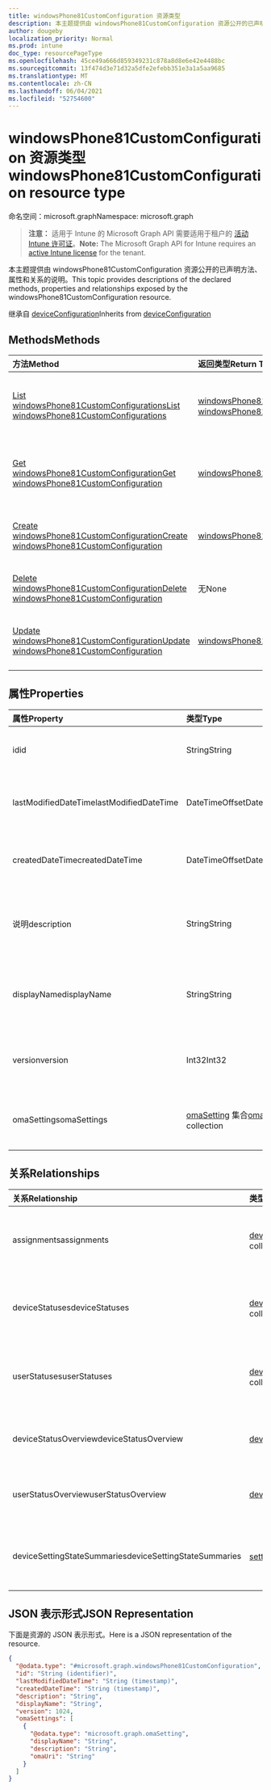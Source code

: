```yaml
---
title: windowsPhone81CustomConfiguration 资源类型
description: 本主题提供由 windowsPhone81CustomConfiguration 资源公开的已声明方法、属性和关系的说明。
author: dougeby
localization_priority: Normal
ms.prod: intune
doc_type: resourcePageType
ms.openlocfilehash: 45ce49a666d859349231c878a8d8e6e42e4488bc
ms.sourcegitcommit: 13f474d3e71d32a5dfe2efebb351e3a1a5aa9685
ms.translationtype: MT
ms.contentlocale: zh-CN
ms.lasthandoff: 06/04/2021
ms.locfileid: "52754600"
---
```

# <a name="windowsphone81customconfiguration-resource-type"></a><span data-ttu-id="97fda-103">windowsPhone81CustomConfiguration 资源类型</span><span class="sxs-lookup"><span data-stu-id="97fda-103">windowsPhone81CustomConfiguration resource type</span></span>

<span data-ttu-id="97fda-104">命名空间：microsoft.graph</span><span class="sxs-lookup"><span data-stu-id="97fda-104">Namespace: microsoft.graph</span></span>

> <span data-ttu-id="97fda-105">**注意：** 适用于 Intune 的 Microsoft Graph API 需要适用于租户的 [活动 Intune 许可证](https://go.microsoft.com/fwlink/?linkid=839381)。</span><span class="sxs-lookup"><span data-stu-id="97fda-105">**Note:** The Microsoft Graph API for Intune requires an [active Intune license](https://go.microsoft.com/fwlink/?linkid=839381) for the tenant.</span></span>

<span data-ttu-id="97fda-106">本主题提供由 windowsPhone81CustomConfiguration 资源公开的已声明方法、属性和关系的说明。</span><span class="sxs-lookup"><span data-stu-id="97fda-106">This topic provides descriptions of the declared methods, properties and relationships exposed by the windowsPhone81CustomConfiguration resource.</span></span>


<span data-ttu-id="97fda-107">继承自 [deviceConfiguration](../resources/intune-deviceconfig-deviceconfiguration.md)</span><span class="sxs-lookup"><span data-stu-id="97fda-107">Inherits from [deviceConfiguration](../resources/intune-deviceconfig-deviceconfiguration.md)</span></span>

## <a name="methods"></a><span data-ttu-id="97fda-108">Methods</span><span class="sxs-lookup"><span data-stu-id="97fda-108">Methods</span></span>
|<span data-ttu-id="97fda-109">方法</span><span class="sxs-lookup"><span data-stu-id="97fda-109">Method</span></span>|<span data-ttu-id="97fda-110">返回类型</span><span class="sxs-lookup"><span data-stu-id="97fda-110">Return Type</span></span>|<span data-ttu-id="97fda-111">Description</span><span class="sxs-lookup"><span data-stu-id="97fda-111">Description</span></span>|
|:---|:---|:---|
|[<span data-ttu-id="97fda-112">List windowsPhone81CustomConfigurations</span><span class="sxs-lookup"><span data-stu-id="97fda-112">List windowsPhone81CustomConfigurations</span></span>](../api/intune-deviceconfig-windowsphone81customconfiguration-list.md)|<span data-ttu-id="97fda-113">[windowsPhone81CustomConfiguration](../resources/intune-deviceconfig-windowsphone81customconfiguration.md) 集合</span><span class="sxs-lookup"><span data-stu-id="97fda-113">[windowsPhone81CustomConfiguration](../resources/intune-deviceconfig-windowsphone81customconfiguration.md) collection</span></span>|<span data-ttu-id="97fda-114">列出 [windowsPhone81CustomConfiguration](../resources/intune-deviceconfig-windowsphone81customconfiguration.md) 对象的属性和关系。</span><span class="sxs-lookup"><span data-stu-id="97fda-114">List properties and relationships of the [windowsPhone81CustomConfiguration](../resources/intune-deviceconfig-windowsphone81customconfiguration.md) objects.</span></span>|
|[<span data-ttu-id="97fda-115">Get windowsPhone81CustomConfiguration</span><span class="sxs-lookup"><span data-stu-id="97fda-115">Get windowsPhone81CustomConfiguration</span></span>](../api/intune-deviceconfig-windowsphone81customconfiguration-get.md)|[<span data-ttu-id="97fda-116">windowsPhone81CustomConfiguration</span><span class="sxs-lookup"><span data-stu-id="97fda-116">windowsPhone81CustomConfiguration</span></span>](../resources/intune-deviceconfig-windowsphone81customconfiguration.md)|<span data-ttu-id="97fda-117">读取 [windowsPhone81CustomConfiguration](../resources/intune-deviceconfig-windowsphone81customconfiguration.md) 对象的属性和关系。</span><span class="sxs-lookup"><span data-stu-id="97fda-117">Read properties and relationships of the [windowsPhone81CustomConfiguration](../resources/intune-deviceconfig-windowsphone81customconfiguration.md) object.</span></span>|
|[<span data-ttu-id="97fda-118">Create windowsPhone81CustomConfiguration</span><span class="sxs-lookup"><span data-stu-id="97fda-118">Create windowsPhone81CustomConfiguration</span></span>](../api/intune-deviceconfig-windowsphone81customconfiguration-create.md)|[<span data-ttu-id="97fda-119">windowsPhone81CustomConfiguration</span><span class="sxs-lookup"><span data-stu-id="97fda-119">windowsPhone81CustomConfiguration</span></span>](../resources/intune-deviceconfig-windowsphone81customconfiguration.md)|<span data-ttu-id="97fda-120">创建新的 [windowsPhone81CustomConfiguration](../resources/intune-deviceconfig-windowsphone81customconfiguration.md) 对象。</span><span class="sxs-lookup"><span data-stu-id="97fda-120">Create a new [windowsPhone81CustomConfiguration](../resources/intune-deviceconfig-windowsphone81customconfiguration.md) object.</span></span>|
|[<span data-ttu-id="97fda-121">Delete windowsPhone81CustomConfiguration</span><span class="sxs-lookup"><span data-stu-id="97fda-121">Delete windowsPhone81CustomConfiguration</span></span>](../api/intune-deviceconfig-windowsphone81customconfiguration-delete.md)|<span data-ttu-id="97fda-122">无</span><span class="sxs-lookup"><span data-stu-id="97fda-122">None</span></span>|<span data-ttu-id="97fda-123">删除 [windowsPhone81CustomConfiguration](../resources/intune-deviceconfig-windowsphone81customconfiguration.md)。</span><span class="sxs-lookup"><span data-stu-id="97fda-123">Deletes a [windowsPhone81CustomConfiguration](../resources/intune-deviceconfig-windowsphone81customconfiguration.md).</span></span>|
|[<span data-ttu-id="97fda-124">Update windowsPhone81CustomConfiguration</span><span class="sxs-lookup"><span data-stu-id="97fda-124">Update windowsPhone81CustomConfiguration</span></span>](../api/intune-deviceconfig-windowsphone81customconfiguration-update.md)|[<span data-ttu-id="97fda-125">windowsPhone81CustomConfiguration</span><span class="sxs-lookup"><span data-stu-id="97fda-125">windowsPhone81CustomConfiguration</span></span>](../resources/intune-deviceconfig-windowsphone81customconfiguration.md)|<span data-ttu-id="97fda-126">更新 [windowsPhone81CustomConfiguration](../resources/intune-deviceconfig-windowsphone81customconfiguration.md) 对象的属性。</span><span class="sxs-lookup"><span data-stu-id="97fda-126">Update the properties of a [windowsPhone81CustomConfiguration](../resources/intune-deviceconfig-windowsphone81customconfiguration.md) object.</span></span>|

## <a name="properties"></a><span data-ttu-id="97fda-127">属性</span><span class="sxs-lookup"><span data-stu-id="97fda-127">Properties</span></span>
|<span data-ttu-id="97fda-128">属性</span><span class="sxs-lookup"><span data-stu-id="97fda-128">Property</span></span>|<span data-ttu-id="97fda-129">类型</span><span class="sxs-lookup"><span data-stu-id="97fda-129">Type</span></span>|<span data-ttu-id="97fda-130">说明</span><span class="sxs-lookup"><span data-stu-id="97fda-130">Description</span></span>|
|:---|:---|:---|
|<span data-ttu-id="97fda-131">id</span><span class="sxs-lookup"><span data-stu-id="97fda-131">id</span></span>|<span data-ttu-id="97fda-132">String</span><span class="sxs-lookup"><span data-stu-id="97fda-132">String</span></span>|<span data-ttu-id="97fda-133">实体的键。</span><span class="sxs-lookup"><span data-stu-id="97fda-133">Key of the entity.</span></span> <span data-ttu-id="97fda-134">继承自 [deviceConfiguration](../resources/intune-deviceconfig-deviceconfiguration.md)</span><span class="sxs-lookup"><span data-stu-id="97fda-134">Inherited from [deviceConfiguration](../resources/intune-deviceconfig-deviceconfiguration.md)</span></span>|
|<span data-ttu-id="97fda-135">lastModifiedDateTime</span><span class="sxs-lookup"><span data-stu-id="97fda-135">lastModifiedDateTime</span></span>|<span data-ttu-id="97fda-136">DateTimeOffset</span><span class="sxs-lookup"><span data-stu-id="97fda-136">DateTimeOffset</span></span>|<span data-ttu-id="97fda-137">上次修改对象的日期/时间。</span><span class="sxs-lookup"><span data-stu-id="97fda-137">DateTime the object was last modified.</span></span> <span data-ttu-id="97fda-138">继承自 [deviceConfiguration](../resources/intune-deviceconfig-deviceconfiguration.md)</span><span class="sxs-lookup"><span data-stu-id="97fda-138">Inherited from [deviceConfiguration](../resources/intune-deviceconfig-deviceconfiguration.md)</span></span>|
|<span data-ttu-id="97fda-139">createdDateTime</span><span class="sxs-lookup"><span data-stu-id="97fda-139">createdDateTime</span></span>|<span data-ttu-id="97fda-140">DateTimeOffset</span><span class="sxs-lookup"><span data-stu-id="97fda-140">DateTimeOffset</span></span>|<span data-ttu-id="97fda-141">创建对象的日期/时间。</span><span class="sxs-lookup"><span data-stu-id="97fda-141">DateTime the object was created.</span></span> <span data-ttu-id="97fda-142">继承自 [deviceConfiguration](../resources/intune-deviceconfig-deviceconfiguration.md)</span><span class="sxs-lookup"><span data-stu-id="97fda-142">Inherited from [deviceConfiguration](../resources/intune-deviceconfig-deviceconfiguration.md)</span></span>|
|<span data-ttu-id="97fda-143">说明</span><span class="sxs-lookup"><span data-stu-id="97fda-143">description</span></span>|<span data-ttu-id="97fda-144">String</span><span class="sxs-lookup"><span data-stu-id="97fda-144">String</span></span>|<span data-ttu-id="97fda-145">管理员提供的设备配置的说明。</span><span class="sxs-lookup"><span data-stu-id="97fda-145">Admin provided description of the Device Configuration.</span></span> <span data-ttu-id="97fda-146">继承自 [deviceConfiguration](../resources/intune-deviceconfig-deviceconfiguration.md)</span><span class="sxs-lookup"><span data-stu-id="97fda-146">Inherited from [deviceConfiguration](../resources/intune-deviceconfig-deviceconfiguration.md)</span></span>|
|<span data-ttu-id="97fda-147">displayName</span><span class="sxs-lookup"><span data-stu-id="97fda-147">displayName</span></span>|<span data-ttu-id="97fda-148">String</span><span class="sxs-lookup"><span data-stu-id="97fda-148">String</span></span>|<span data-ttu-id="97fda-149">管理员提供的设备配置的名称。</span><span class="sxs-lookup"><span data-stu-id="97fda-149">Admin provided name of the device configuration.</span></span> <span data-ttu-id="97fda-150">继承自 [deviceConfiguration](../resources/intune-deviceconfig-deviceconfiguration.md)</span><span class="sxs-lookup"><span data-stu-id="97fda-150">Inherited from [deviceConfiguration](../resources/intune-deviceconfig-deviceconfiguration.md)</span></span>|
|<span data-ttu-id="97fda-151">version</span><span class="sxs-lookup"><span data-stu-id="97fda-151">version</span></span>|<span data-ttu-id="97fda-152">Int32</span><span class="sxs-lookup"><span data-stu-id="97fda-152">Int32</span></span>|<span data-ttu-id="97fda-153">设备配置的版本。</span><span class="sxs-lookup"><span data-stu-id="97fda-153">Version of the device configuration.</span></span> <span data-ttu-id="97fda-154">继承自 [deviceConfiguration](../resources/intune-deviceconfig-deviceconfiguration.md)</span><span class="sxs-lookup"><span data-stu-id="97fda-154">Inherited from [deviceConfiguration](../resources/intune-deviceconfig-deviceconfiguration.md)</span></span>|
|<span data-ttu-id="97fda-155">omaSettings</span><span class="sxs-lookup"><span data-stu-id="97fda-155">omaSettings</span></span>|<span data-ttu-id="97fda-156">[omaSetting](../resources/intune-deviceconfig-omasetting.md) 集合</span><span class="sxs-lookup"><span data-stu-id="97fda-156">[omaSetting](../resources/intune-deviceconfig-omasetting.md) collection</span></span>|<span data-ttu-id="97fda-157">OMA 设置。</span><span class="sxs-lookup"><span data-stu-id="97fda-157">OMA settings.</span></span> <span data-ttu-id="97fda-158">该集合最多可包含 1000 个元素。</span><span class="sxs-lookup"><span data-stu-id="97fda-158">This collection can contain a maximum of 1000 elements.</span></span>|

## <a name="relationships"></a><span data-ttu-id="97fda-159">关系</span><span class="sxs-lookup"><span data-stu-id="97fda-159">Relationships</span></span>
|<span data-ttu-id="97fda-160">关系</span><span class="sxs-lookup"><span data-stu-id="97fda-160">Relationship</span></span>|<span data-ttu-id="97fda-161">类型</span><span class="sxs-lookup"><span data-stu-id="97fda-161">Type</span></span>|<span data-ttu-id="97fda-162">Description</span><span class="sxs-lookup"><span data-stu-id="97fda-162">Description</span></span>|
|:---|:---|:---|
|<span data-ttu-id="97fda-163">assignments</span><span class="sxs-lookup"><span data-stu-id="97fda-163">assignments</span></span>|<span data-ttu-id="97fda-164">[deviceConfigurationAssignment](../resources/intune-deviceconfig-deviceconfigurationassignment.md) 集合</span><span class="sxs-lookup"><span data-stu-id="97fda-164">[deviceConfigurationAssignment](../resources/intune-deviceconfig-deviceconfigurationassignment.md) collection</span></span>|<span data-ttu-id="97fda-165">设备配置文件的分配列表。</span><span class="sxs-lookup"><span data-stu-id="97fda-165">The list of assignments for the device configuration profile.</span></span> <span data-ttu-id="97fda-166">继承自 [deviceConfiguration](../resources/intune-deviceconfig-deviceconfiguration.md)</span><span class="sxs-lookup"><span data-stu-id="97fda-166">Inherited from [deviceConfiguration](../resources/intune-deviceconfig-deviceconfiguration.md)</span></span>|
|<span data-ttu-id="97fda-167">deviceStatuses</span><span class="sxs-lookup"><span data-stu-id="97fda-167">deviceStatuses</span></span>|<span data-ttu-id="97fda-168">[deviceConfigurationDeviceStatus](../resources/intune-deviceconfig-deviceconfigurationdevicestatus.md) 集合</span><span class="sxs-lookup"><span data-stu-id="97fda-168">[deviceConfigurationDeviceStatus](../resources/intune-deviceconfig-deviceconfigurationdevicestatus.md) collection</span></span>|<span data-ttu-id="97fda-169">按设备的设备配置安装状态。</span><span class="sxs-lookup"><span data-stu-id="97fda-169">Device configuration installation status by device.</span></span> <span data-ttu-id="97fda-170">继承自 [deviceConfiguration](../resources/intune-deviceconfig-deviceconfiguration.md)</span><span class="sxs-lookup"><span data-stu-id="97fda-170">Inherited from [deviceConfiguration](../resources/intune-deviceconfig-deviceconfiguration.md)</span></span>|
|<span data-ttu-id="97fda-171">userStatuses</span><span class="sxs-lookup"><span data-stu-id="97fda-171">userStatuses</span></span>|<span data-ttu-id="97fda-172">[deviceConfigurationUserStatus](../resources/intune-deviceconfig-deviceconfigurationuserstatus.md) 集合</span><span class="sxs-lookup"><span data-stu-id="97fda-172">[deviceConfigurationUserStatus](../resources/intune-deviceconfig-deviceconfigurationuserstatus.md) collection</span></span>|<span data-ttu-id="97fda-173">用户的设备配置安装状态。</span><span class="sxs-lookup"><span data-stu-id="97fda-173">Device configuration installation status by user.</span></span> <span data-ttu-id="97fda-174">继承自 [deviceConfiguration](../resources/intune-deviceconfig-deviceconfiguration.md)</span><span class="sxs-lookup"><span data-stu-id="97fda-174">Inherited from [deviceConfiguration](../resources/intune-deviceconfig-deviceconfiguration.md)</span></span>|
|<span data-ttu-id="97fda-175">deviceStatusOverview</span><span class="sxs-lookup"><span data-stu-id="97fda-175">deviceStatusOverview</span></span>|[<span data-ttu-id="97fda-176">deviceConfigurationDeviceOverview</span><span class="sxs-lookup"><span data-stu-id="97fda-176">deviceConfigurationDeviceOverview</span></span>](../resources/intune-deviceconfig-deviceconfigurationdeviceoverview.md)|<span data-ttu-id="97fda-177">设备配置设备状态概述 继承自 [deviceConfiguration](../resources/intune-deviceconfig-deviceconfiguration.md)</span><span class="sxs-lookup"><span data-stu-id="97fda-177">Device Configuration devices status overview Inherited from [deviceConfiguration](../resources/intune-deviceconfig-deviceconfiguration.md)</span></span>|
|<span data-ttu-id="97fda-178">userStatusOverview</span><span class="sxs-lookup"><span data-stu-id="97fda-178">userStatusOverview</span></span>|[<span data-ttu-id="97fda-179">deviceConfigurationUserOverview</span><span class="sxs-lookup"><span data-stu-id="97fda-179">deviceConfigurationUserOverview</span></span>](../resources/intune-deviceconfig-deviceconfigurationuseroverview.md)|<span data-ttu-id="97fda-180">设备配置用户状态概述 继承自 [deviceConfiguration](../resources/intune-deviceconfig-deviceconfiguration.md)</span><span class="sxs-lookup"><span data-stu-id="97fda-180">Device Configuration users status overview Inherited from [deviceConfiguration](../resources/intune-deviceconfig-deviceconfiguration.md)</span></span>|
|<span data-ttu-id="97fda-181">deviceSettingStateSummaries</span><span class="sxs-lookup"><span data-stu-id="97fda-181">deviceSettingStateSummaries</span></span>|<span data-ttu-id="97fda-182">[settingStateDeviceSummary](../resources/intune-deviceconfig-settingstatedevicesummary.md) 集合</span><span class="sxs-lookup"><span data-stu-id="97fda-182">[settingStateDeviceSummary](../resources/intune-deviceconfig-settingstatedevicesummary.md) collection</span></span>|<span data-ttu-id="97fda-183">设备配置设置状态设备摘要 继承自 [deviceConfiguration](../resources/intune-deviceconfig-deviceconfiguration.md)</span><span class="sxs-lookup"><span data-stu-id="97fda-183">Device Configuration Setting State Device Summary Inherited from [deviceConfiguration](../resources/intune-deviceconfig-deviceconfiguration.md)</span></span>|

## <a name="json-representation"></a><span data-ttu-id="97fda-184">JSON 表示形式</span><span class="sxs-lookup"><span data-stu-id="97fda-184">JSON Representation</span></span>
<span data-ttu-id="97fda-185">下面是资源的 JSON 表示形式。</span><span class="sxs-lookup"><span data-stu-id="97fda-185">Here is a JSON representation of the resource.</span></span>
<!-- {
  "blockType": "resource",
  "keyProperty": "id",
  "@odata.type": "microsoft.graph.windowsPhone81CustomConfiguration"
}
-->
``` json
{
  "@odata.type": "#microsoft.graph.windowsPhone81CustomConfiguration",
  "id": "String (identifier)",
  "lastModifiedDateTime": "String (timestamp)",
  "createdDateTime": "String (timestamp)",
  "description": "String",
  "displayName": "String",
  "version": 1024,
  "omaSettings": [
    {
      "@odata.type": "microsoft.graph.omaSetting",
      "displayName": "String",
      "description": "String",
      "omaUri": "String"
    }
  ]
}
```




